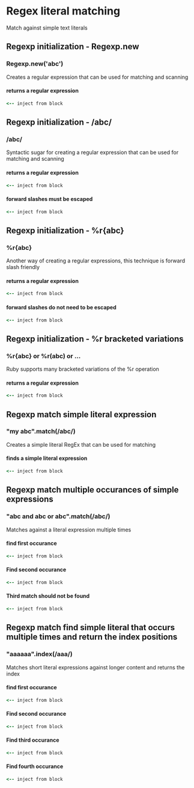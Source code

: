 # Regex literal matching

Match against simple text literals

## Regexp initialization - Regexp.new

### Regexp.new('abc')

Creates a regular expression that can be used for matching and scanning

#### returns a regular expression

```ruby
<-- inject from block
```

## Regexp initialization - /abc/

### /abc/

Syntactic sugar for creating a regular expression that can be used for matching and scanning

#### returns a regular expression

```ruby
<-- inject from block
```

#### forward slashes must be escaped

```ruby
<-- inject from block
```

## Regexp initialization - %r{abc}

### %r{abc}

Another way of creating a regular expressions, this technique is forward slash friendly

#### returns a regular expression

```ruby
<-- inject from block
```

#### forward slashes do not need to be escaped

```ruby
<-- inject from block
```

## Regexp initialization - %r bracketed variations

### %r{abc} or %r(abc) or ...

Ruby supports many bracketed variations of the %r operation

#### returns a regular expression

```ruby
<-- inject from block
```

## Regexp match simple literal expression

### "my abc".match(/abc/)

Creates a simple literal RegEx that can be used for matching

#### finds a simple literal expression

```ruby
<-- inject from block
```

## Regexp match multiple occurances of simple expressions

### "abc and abc or abc".match(/abc/)

Matches against a literal expression multiple times

#### find first occurance

```ruby
<-- inject from block
```

#### Find second occurance

```ruby
<-- inject from block
```

#### Third match should not be found

```ruby
<-- inject from block
```

## Regexp match find simple literal that occurs multiple times and return the index positions

### "aaaaaa".index(/aaa/)

Matches short literal expressions against longer content and returns the index

#### find first occurance

```ruby
<-- inject from block
```

#### Find second occurance

```ruby
<-- inject from block
```

#### Find third occurance

```ruby
<-- inject from block
```

#### Find fourth occurance

```ruby
<-- inject from block
```
